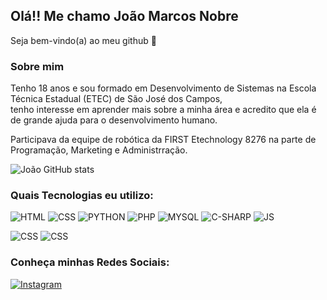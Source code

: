 ## Olá!! Me chamo João Marcos Nobre
Seja bem-vindo(a) ao meu github 👋

### Sobre mim
Tenho 18 anos e sou formado em Desenvolvimento de Sistemas na Escola Técnica Estadual (ETEC) de São José dos Campos, <br/> tenho interesse em aprender mais sobre a minha área e acredito que ela é de grande ajuda para o desenvolvimento humano. <br>

Participava da equipe de robótica da FIRST Etechnology 8276 na parte de Programação, Marketing e Administrração.

![João GitHub stats](https://github-readme-stats.vercel.app/api?username=JoaoMNobre12&show_icons=true&theme=tokyonight) 

### Quais Tecnologias eu utilizo:

![HTML](https://img.shields.io/badge/HTML-239120?style=for-the-badge&logo=html5&logoColor=white
)
![CSS](https://img.shields.io/badge/CSS-239120?&style=for-the-badge&logo=css3&logoColor=white
)
![PYTHON](https://img.shields.io/badge/Python-14354C?style=for-the-badge&logo=python&logoColor=white
)
![PHP](https://img.shields.io/badge/PHP-777BB4?style=for-the-badge&logo=php&logoColor=white
)
![MYSQL](https://img.shields.io/badge/MySQL-00000F?style=for-the-badge&logo=mysql&logoColor=white
)
![C-SHARP](https://img.shields.io/badge/C%23-239120?style=for-the-badge&logo=c-sharp&logoColor=white
)
![JS]([\https://img.shields.io/badge/logo-javascript-blue?logo=javascript](https://img.shields.io/badge/logo-javascript-blue?logo=javascript)
)

![CSS](https://img.shields.io/badge/Microsoft_PowerPoint-B7472A?style=for-the-badge&logo=microsoft-powerpoint&logoColor=white
)
![CSS](https://img.shields.io/badge/Microsoft_Word-2B579A?style=for-the-badge&logo=microsoft-word&logoColor=white
)

### Conheça minhas Redes Sociais:

[![Instagram](https://img.shields.io/badge/Instagram-E4405F?style=for-the-badge&logo=instagram&logoColor=white
)](https://www.instagram.com/nobremarcoss/)
